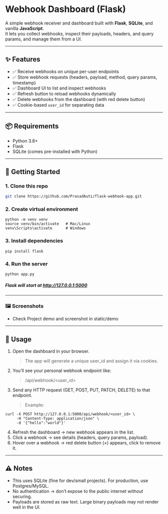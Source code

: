# Webhook Dashboard (Flask)

A simple webhook receiver and dashboard built with **Flask**, **SQLite**, and vanilla **JavaScript**.  
It lets you collect webhooks, inspect their payloads, headers, and query params, and manage them from a UI.

---

## ✨ Features
- ✅ Receive webhooks on unique per-user endpoints  
- ✅ Store webhook requests (headers, payload, method, query params, timestamp)  
- ✅ Dashboard UI to list and inspect webhooks  
- ✅ Refresh button to reload webhooks dynamically  
- ✅ Delete webhooks from the dashboard (with red delete button)  
- ✅ Cookie-based `user_id` for separating data  

---

## 📦 Requirements

- Python 3.8+
- Flask
- SQLite (comes pre-installed with Python)

---

## 🚀 Getting Started

### 1. Clone this repo
```bash
git clone https://github.com/PrasadAuti/flask-webhook-app.git
```

### 2. Create virtual environment
```
python -m venv venv
source venv/bin/activate   # Mac/Linux
venv\Scripts\activate      # Windows
```
### 3. Install dependencies
```
pip install flask
```

### 4. Run the server
```
python app.py
```
##### Flask will start at http://127.0.0.1:5000
---

### 🖼️ Screenshots
- Check Project demo and screenshot in static/demo

---
## 📡 Usage
1. Open the dashboard in your browser.
    > The app will generate a unique user_id and assign it via cookies.

2. You’ll see your personal webhook endpoint like:
    > /api/webhook/<user_id>

3. Send any HTTP request (GET, POST, PUT, PATCH, DELETE) to that endpoint. 
    > Example:
```
curl -X POST http://127.0.0.1:5000/api/webhook/<user_id> \
     -H "Content-Type: application/json" \
     -d '{"hello":"world"}'

```
4. Refresh the dashboard → new webhook appears in the list.
5. Click a webhook → see details (headers, query params, payload).
6. Hover over a webhook → red delete button (×) appears, click to remove it.
---

## ⚠️ Notes
- This uses SQLite (fine for dev/small projects). For production, use Postgres/MySQL.
- No authentication → don’t expose to the public internet without securing.
- Payloads are stored as raw text. Large binary payloads may not render well in the UI.
